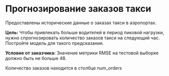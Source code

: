 # Прогнозирование заказов такси
Предоставлены исторические данные о заказах такси в аэропортах. 

**Цель:** Чтобы привлекать больше водителей в период пиковой нагрузки, нужно спрогнозировать количество заказов такси на следующий час. Постройте модель для такого предсказания.

**Условие от заказчика:** Значение метрики RMSE на тестовой выборке должно быть не больше 48.

Количество заказов находится в столбце num_orders
